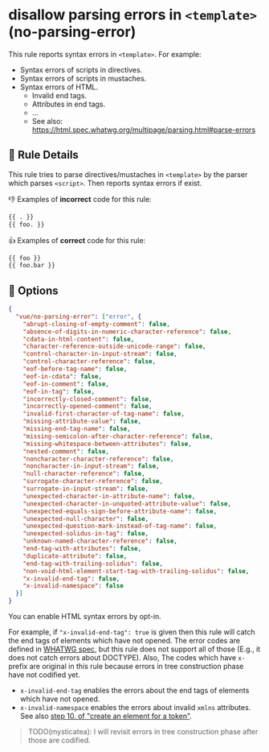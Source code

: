 # disallow parsing errors in `<template>` (no-parsing-error)

This rule reports syntax errors in `<template>`. For example:

- Syntax errors of scripts in directives.
- Syntax errors of scripts in mustaches.
- Syntax errors of HTML.
    - Invalid end tags.
    - Attributes in end tags.
    - ...
    - See also: https://html.spec.whatwg.org/multipage/parsing.html#parse-errors

## :book: Rule Details

This rule tries to parse directives/mustaches in `<template>` by the parser which parses `<script>`.
Then reports syntax errors if exist.

:-1: Examples of **incorrect** code for this rule:

```html
{{ . }}
{{ foo. }}
```

:+1: Examples of **correct** code for this rule:

```html
{{ foo }}
{{ foo.bar }}
```

## :wrench: Options

```json
{
  "vue/no-parsing-error": ["error", {
    "abrupt-closing-of-empty-comment": false,
    "absence-of-digits-in-numeric-character-reference": false,
    "cdata-in-html-content": false,
    "character-reference-outside-unicode-range": false,
    "control-character-in-input-stream": false,
    "control-character-reference": false,
    "eof-before-tag-name": false,
    "eof-in-cdata": false,
    "eof-in-comment": false,
    "eof-in-tag": false,
    "incorrectly-closed-comment": false,
    "incorrectly-opened-comment": false,
    "invalid-first-character-of-tag-name": false,
    "missing-attribute-value": false,
    "missing-end-tag-name": false,
    "missing-semicolon-after-character-reference": false,
    "missing-whitespace-between-attributes": false,
    "nested-comment": false,
    "noncharacter-character-reference": false,
    "noncharacter-in-input-stream": false,
    "null-character-reference": false,
    "surrogate-character-reference": false,
    "surrogate-in-input-stream": false,
    "unexpected-character-in-attribute-name": false,
    "unexpected-character-in-unquoted-attribute-value": false,
    "unexpected-equals-sign-before-attribute-name": false,
    "unexpected-null-character": false,
    "unexpected-question-mark-instead-of-tag-name": false,
    "unexpected-solidus-in-tag": false,
    "unknown-named-character-reference": false,
    "end-tag-with-attributes": false,
    "duplicate-attribute": false,
    "end-tag-with-trailing-solidus": false,
    "non-void-html-element-start-tag-with-trailing-solidus": false,
    "x-invalid-end-tag": false,
    "x-invalid-namespace": false
  }]
}
```

You can enable HTML syntax errors by opt-in.

For example, if `"x-invalid-end-tag": true` is given then this rule will catch the end tags of elements which have not opened.
The error codes are defined in [WHATWG spec](https://html.spec.whatwg.org/multipage/parsing.html#parse-errors), but this rule does not support all of those (E.g., it does not catch errors about DOCTYPE).
Also, The codes which have `x-` prefix are original in this rule because errors in tree construction phase have not codified yet.

- `x-invalid-end-tag` enables the errors about the end tags of elements which have not opened.
- `x-invalid-namespace` enables the errors about invalid `xmlns` attributes. See also [step 10. of "create an element for a token"](https://html.spec.whatwg.org/multipage/parsing.html#create-an-element-for-the-token).

> TODO(mysticatea): I will revisit errors in tree construction phase after those are codified.
